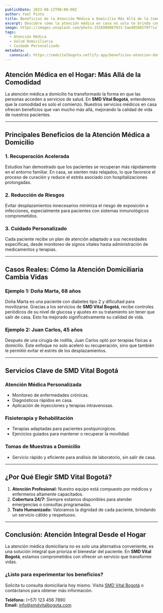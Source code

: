 ```yaml
---
publishDate: 2023-08-12T00:00:00Z
author: Yoel Pinto
title: Beneficios de la Atención Médica a Domicilio Más Allá de la Comodidad
excerpt: Descubre cómo la atención médica en casa no solo te brinda comodidad, sino que también mejora la recuperación y reduce riesgos, ofreciendo un cuidado más personalizado y eficaz.
image: https://images.unsplash.com/photo-1516996087931-5ae405802f9f?ixlib=rb-4.0.3&ixid=M3wxMjA3fDB8MHxwaG90by1wYWdlfHx8fGVufDB8fHx8fA%3D%3D&auto=format&fit=crop&w=2070&q=80
tags:
  - Atención Médica
  - Salud Domiciliaria
  - Cuidado Personalizado
metadata:
  canonical: https://smdvitalbogota.netlify.app/beneficios-atencion-domiciliaria
---
```


## Atención Médica en el Hogar: Más Allá de la Comodidad

La atención médica a domicilio ha transformado la forma en que las personas acceden a servicios de salud. En **SMD Vital Bogotá**, entendemos que la comodidad es solo el comienzo. Nuestros servicios médicos en casa ofrecen beneficios que van mucho más allá, mejorando la calidad de vida de nuestros pacientes.

---

## Principales Beneficios de la Atención Médica a Domicilio

### **1. Recuperación Acelerada**
Estudios han demostrado que los pacientes se recuperan más rápidamente en el entorno familiar. En casa, se sienten más relajados, lo que favorece el proceso de curación y reduce el estrés asociado con hospitalizaciones prolongadas.

### **2. Reducción de Riesgos**
Evitar desplazamientos innecesarios minimiza el riesgo de exposición a infecciones, especialmente para pacientes con sistemas inmunológicos comprometidos.

### **3. Cuidado Personalizado**
Cada paciente recibe un plan de atención adaptado a sus necesidades específicas, desde monitoreo de signos vitales hasta administración de medicamentos y terapias.

---

## Casos Reales: Cómo la Atención Domiciliaria Cambia Vidas

### **Ejemplo 1: Doña Marta, 68 años**
Doña Marta es una paciente con diabetes tipo 2 y dificultad para movilizarse. Gracias a los servicios de **SMD Vital Bogotá**, recibe controles periódicos de su nivel de glucosa y ajustes en su tratamiento sin tener que salir de casa. Esto ha mejorado significativamente su calidad de vida.

### **Ejemplo 2: Juan Carlos, 45 años**
Después de una cirugía de rodilla, Juan Carlos optó por terapias físicas a domicilio. Este enfoque no solo aceleró su recuperación, sino que también le permitió evitar el estrés de los desplazamientos.

---

## Servicios Clave de SMD Vital Bogotá

### **Atención Médica Personalizada**
- Monitoreo de enfermedades crónicas.
- Diagnósticos rápidos en casa.
- Aplicación de inyecciones y terapias intravenosas.

### **Fisioterapia y Rehabilitación**
- Terapias adaptadas para pacientes postquirúrgicos.
- Ejercicios guiados para mantener o recuperar la movilidad.

### **Tomas de Muestras a Domicilio**
- Servicio rápido y eficiente para análisis de laboratorio, sin salir de casa.

---

## ¿Por Qué Elegir SMD Vital Bogotá?

1. **Atención Profesional:** Nuestro equipo está compuesto por médicos y enfermeros altamente capacitados.
2. **Cobertura 24/7:** Siempre estamos disponibles para atender emergencias o consultas programadas.
3. **Trato Humanizado:** Valoramos la dignidad de cada paciente, brindando un servicio cálido y respetuoso.

---

## Conclusión: Atención Integral Desde el Hogar

La atención médica domiciliaria no es solo una alternativa conveniente, es una solución integral que prioriza el bienestar del paciente. En **SMD Vital Bogotá**, estamos comprometidos con ofrecer un servicio que transforme vidas.

### **¿Listo para experimentar los beneficios?**
Solicita tu consulta domiciliaria hoy mismo. Visita [SMD Vital Bogotá](https://smdvitalbogota.netlify.app/) o contáctanos para obtener más información.

**Teléfono:** (+57) 123 456 7890  
**Email:** info@smdvitalbogota.com
